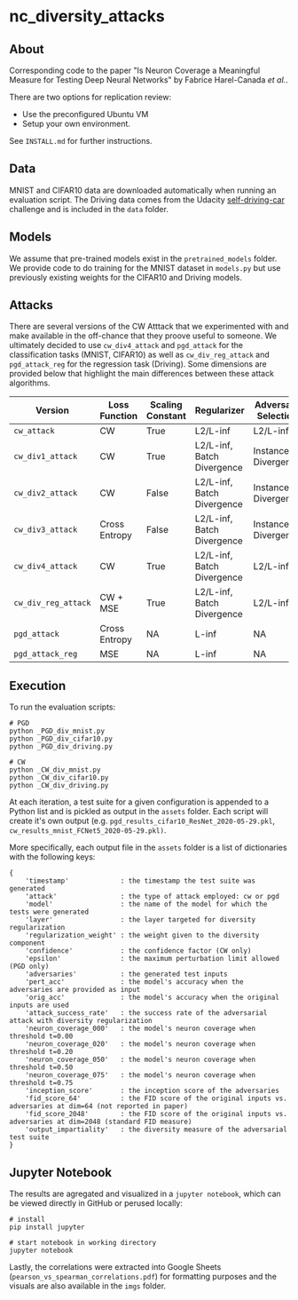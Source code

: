 # nc_diversity_attacks

## About
Corresponding code to the paper "Is Neuron Coverage a Meaningful Measure for Testing Deep Neural Networks" by Fabrice Harel-Canada *et al.*.

There are two options for replication review:
- Use the preconfigured Ubuntu VM 
- Setup your own environment. 

See `INSTALL.md` for further instructions.

## Data
MNIST and CIFAR10 data are downloaded automatically when running an evaluation script. The Driving data comes from the Udacity [self-driving-car](https://github.com/udacity/self-driving-car) challenge and is included in the `data` folder. 

## Models
We assume that pre-trained models exist in the `pretrained_models` folder. We provide code to do training for the MNIST dataset in `models.py` but use previously existing weights for the CIFAR10 and Driving models. 

## Attacks
There are several versions of the CW Atttack that we experimented with and make available in the off-chance that they proove useful to someone. We ultimately decided to use `cw_div4_attack` and `pgd_attack` for the classification tasks (MNIST, CIFAR10) as well as `cw_div_reg_attack` and `pgd_attack_reg` for the regression task (Driving). Some dimensions are provided below that highlight the main differences between these attack algorithms. 
 
| Version             | Loss Function | Scaling Constant | Regularizer                | Adversary Selection |
| ------------------- | ------------- | ---------------- | -------------------------- | ------------------- |
| `cw_attack`         | CW            | True             | L2/L-inf                   | L2/L-inf            |
| `cw_div1_attack`    | CW            | True             | L2/L-inf, Batch Divergence | Instance Divergence |
| `cw_div2_attack`    | CW            | False            | L2/L-inf, Batch Divergence | Instance Divergence |
| `cw_div3_attack`    | Cross Entropy | False            | L2/L-inf, Batch Divergence | Instance Divergence |
| `cw_div4_attack`    | CW            | True             | L2/L-inf, Batch Divergence | L2/L-inf            |
| `cw_div_reg_attack` | CW + MSE      | True             | L2/L-inf, Batch Divergence | L2/L-inf            |
| `pgd_attack`        | Cross Entropy | NA               | L-inf                      | NA                  |
| `pgd_attack_reg`    | MSE 		  | NA               | L-inf                      | NA                  |

## Execution
To run the evaluation scripts:
```
# PGD
python _PGD_div_mnist.py
python _PGD_div_cifar10.py
python _PGD_div_driving.py

# CW
python _CW_div_mnist.py
python _CW_div_cifar10.py
python _CW_div_driving.py
```
At each iteration, a test suite for a given configuration is appended to a Python list and is pickled as output in the `assets` folder. Each script will create it's own output (e.g. `pgd_results_cifar10_ResNet_2020-05-29.pkl`, `cw_results_mnist_FCNet5_2020-05-29.pkl)`.

More specifically, each output file in the `assets` folder is a list of dictionaries with the following keys:

```
{
	'timestamp'             : the timestamp the test suite was generated
	'attack'                : the type of attack employed: cw or pgd
	'model'                 : the name of the model for which the tests were generated 
	'layer'                 : the layer targeted for diversity regularization 
	'regularization_weight' : the weight given to the diversity component
	'confidence'            : the confidence factor (CW only)
	'epsilon'               : the maximum perturbation limit allowed (PGD only)
	'adversaries'           : the generated test inputs
	'pert_acc'              : the model's accuracy when the adversaries are provided as input
	'orig_acc'              : the model's accuracy when the original inputs are used
	'attack_success_rate'   : the success rate of the adversarial attack with diversity regularization
	'neuron_coverage_000'   : the model's neuron coverage when threshold t=0.00
	'neuron_coverage_020'   : the model's neuron coverage when threshold t=0.20
	'neuron_coverage_050'   : the model's neuron coverage when threshold t=0.50
	'neuron_coverage_075'   : the model's neuron coverage when threshold t=0.75
	'inception_score'       : the inception score of the adversaries
	'fid_score_64'          : the FID score of the original inputs vs. adversaries at dim=64 (not reported in paper)
	'fid_score_2048'        : the FID score of the original inputs vs. adversaries at dim=2048 (standard FID measure)
	'output_impartiality'   : the diversity measure of the adversarial test suite
}
```

## Jupyter Notebook
The results are agregated and visualized in a `jupyter notebook`, which can be viewed directly in GitHub or perused locally:
```
# install
pip install jupyter

# start notebook in working directory
jupyter notebook
```

Lastly, the correlations were extracted into Google Sheets (`pearson_vs_spearman_correlations.pdf`) for formatting purposes and the visuals are also available in the `imgs` folder. 
